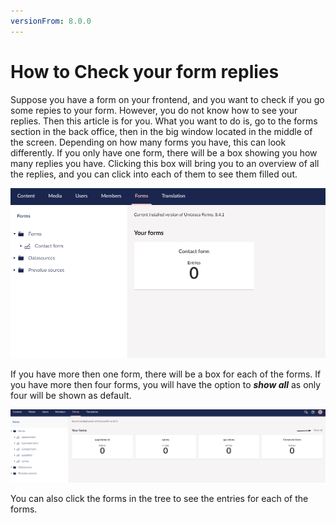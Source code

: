 ```yaml
---
versionFrom: 8.0.0
---
```


# How to Check your form replies

Suppose you have a form on your frontend, and you want to check if you go some repies to your form. However, you do not know how to see your replies. Then this article is for you.
What you want to do is, go to the forms section in the back office, then in the big window located in the middle of the screen. Depending on how many forms you have, this can look differently. If you only have one form, there will be a box showing you how many replies you have. Clicking this box will bring you to an overview of all the replies, and you can click into each of them to see them filled out.

![One form](images/One-form.png)

If you have more then one form, there will be a box for each of the forms. If you have more then four forms, you will have the option to ***show all*** as only four will be shown as default. 

![multiple forms](images/Multiple-forms.png)

You can also click the forms in the tree to see the entries for each of the forms.

